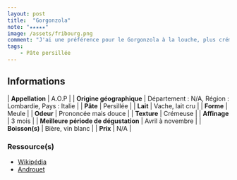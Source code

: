 ```yaml
---
layout: post
title:  "Gorgonzola"
note: "★★★★★"
image: /assets/fribourg.png
comment: "J'ai une préférence pour le Gorgonzola à la louche, plus crémeux encore. Mis à part ça, c'est un fromage à pâte persillée qui est très bon, goûtu et crémeux à souhait. Je trouve qu'il permet de changer d'un Roquefort. Il est également idéal dans des sauces !"
tags:
    - Pâte persillée
---
```


## Informations

| **Appellation** | A.O.P |
| **Origine géographique** | Département : N/A, Région : Lombardie, Pays : Italie   |
| **Pâte** | Persillée |
| **Lait** | Vache, lait cru |
| **Forme** | Meule |
| **Odeur** | Prononcée mais douce |
| **Texture** | Crémeuse |
| **Affinage** | 3 mois |
| **Meilleure période de dégustation** | Avril à novembre |
| **Boisson(s)** | Bière, vin blanc |
| **Prix** | N/A |

### Ressource(s)
* [Wikipédia](<https://fr.wikipedia.org/wiki/Gorgonzola_(fromage)>)
* [Androuet](https://androuet.com/Gorgonzola-167.html)